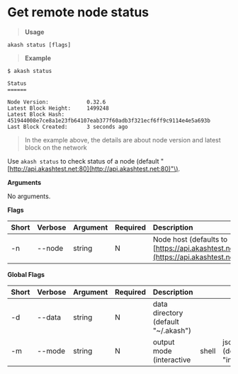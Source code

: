 # Get remote node status

> **Usage**

```text
akash status [flags]
```

> **Example**

```text
$ akash status

Status
======

Node Version:            0.32.6
Latest Block Height:     1499248
Latest Block Hash:       451944008e7ce8a1e23fb64107eab377f60adb3f321ecf6ff9c9114e4e5a693b
Last Block Created:      3 seconds ago
```

> In the example above, the details are about node version and latest block on the network

Use `akash status` to check status of a node \(default "[http://api.akashtest.net:80](http://api.akashtest.net:80)"\).

**Arguments**

No arguments.

**Flags**

| Short | Verbose | Argument | Required | Description |
| :--- | :--- | :--- | :--- | :--- |
| -n | --node | string | N | Node host \(defaults to [https://api.akashtest.net:80](https://api.akashtest.net:80)\). |

**Global Flags**

| Short | Verbose | Argument | Required | Description |  |  |
| :--- | :--- | :--- | :--- | :--- | :--- | :--- |
| -d | --data | string | N | data directory \(default "~/.akash"\) |  |  |
| -m | --mode | string | N | output mode \(interactive | shell | json\) \(default "interactive"\) |

